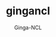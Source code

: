 ---
layout: project

permalink: /projetos/gingancl/

title: "gingancl"
subtitle: "Ginga-NCL"

duration: "2009 - 2016"

excerpt: "Ginga-NCL is the Ginga subsystem in charge of the presentation of <a href=\"http://ncl.org.br/\">NCL</a> documents and was developed at PUC-Rio. It defines a presentation environment for declarative applications written in NCL. NCL is an XML application language that provides support for specifying spatio-temporal synchronization among media objects, media content and presentation alternatives, exhibition on multiple devices, and live producing of interactive non-linear programs."

categories: 
 - projetos
 - ferramentas
 
tags:
  - multimídia
  - ginga
  - ncl
  - telemidia
  - gingancl
  - puc-rio
  - tv digital
---